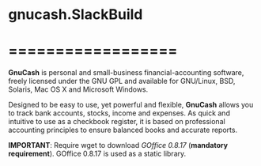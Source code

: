 # gnucash.SlackBuild
# ==================

**GnuCash** is personal and small-business financial-accounting software, freely licensed under the GNU GPL 
and available for GNU/Linux, BSD, Solaris, Mac OS X and Microsoft Windows.

Designed to be easy to use, yet powerful and flexible, **GnuCash** allows you to track bank accounts, 
stocks, income and expenses. As quick and intuitive to use as a checkbook register, it is based 
on professional accounting principles to ensure balanced books and accurate reports.

**IMPORTANT**: Require wget to download *GOffice 0.8.17* (**mandatory requirement**). GOffice 0.8.17 is used as a static library.
